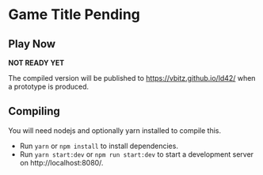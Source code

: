 # Game Title Pending

## Play Now

**NOT READY YET**

The compiled version will be published to https://vbitz.github.io/ld42/ when a prototype is produced.

## Compiling

You will need nodejs and optionally yarn installed to compile this.

- Run `yarn` or `npm install` to install dependencies.
- Run `yarn start:dev` or `npm run start:dev` to start a development server on http://localhost:8080/.